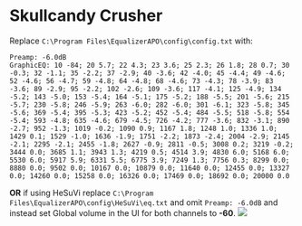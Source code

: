 # Skullcandy Crusher
Replace `C:\Program Files\EqualizerAPO\config\config.txt` with:
```
Preamp: -6.0dB
GraphicEQ: 10 -84; 20 5.7; 22 4.3; 23 3.6; 25 2.3; 26 1.8; 28 0.7; 30 -0.3; 32 -1.1; 35 -2.2; 37 -2.9; 40 -3.6; 42 -4.0; 45 -4.4; 49 -4.6; 52 -4.6; 56 -4.7; 59 -4.8; 64 -4.8; 68 -4.6; 73 -4.3; 78 -3.9; 83 -3.6; 89 -2.9; 95 -2.2; 102 -2.6; 109 -3.6; 117 -4.1; 125 -4.9; 134 -5.2; 143 -5.0; 153 -5.4; 164 -5.1; 175 -5.2; 188 -5.5; 201 -5.6; 215 -5.7; 230 -5.8; 246 -5.9; 263 -6.0; 282 -6.0; 301 -6.1; 323 -5.8; 345 -5.6; 369 -5.4; 395 -5.3; 423 -5.2; 452 -5.4; 484 -5.5; 518 -5.8; 554 -5.4; 593 -4.8; 635 -4.6; 679 -4.5; 726 -4.2; 777 -3.6; 832 -3.1; 890 -2.7; 952 -1.3; 1019 -0.2; 1090 0.9; 1167 1.8; 1248 1.0; 1336 1.0; 1429 0.1; 1529 -1.0; 1636 -1.9; 1751 -2.2; 1873 -2.4; 2004 -2.9; 2145 -2.1; 2295 -2.1; 2455 -1.8; 2627 -0.9; 2811 -0.5; 3008 0.2; 3219 -0.2; 3444 0.0; 3685 1.1; 3943 1.3; 4219 0.5; 4514 3.9; 4830 6.0; 5168 6.0; 5530 6.0; 5917 5.9; 6331 5.5; 6775 3.9; 7249 1.3; 7756 0.3; 8299 0.0; 8880 0.0; 9502 0.0; 10167 0.0; 10879 0.0; 11640 0.0; 12455 0.0; 13327 0.0; 14260 0.0; 15258 0.0; 16326 0.0; 17469 0.0; 18692 0.0; 20000 0.0
```
**OR** if using HeSuVi replace `C:\Program Files\EqualizerAPO\config\HeSuVi\eq.txt` and omit `Preamp: -6.0dB` and instead set Global volume in the UI for both channels to **-60**.
![](https://raw.githubusercontent.com/jaakkopasanen/AutoEq/master/results/Innerfidelity%202017/innerfidelity/onear/Skullcandy%20Crusher/Skullcandy%20Crusher.png)